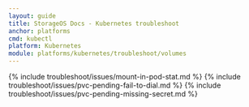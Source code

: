 ```yaml
---
layout: guide
title: StorageOS Docs - Kubernetes troubleshoot
anchor: platforms
cmd: kubectl
platform: Kubernetes
module: platforms/kubernetes/troubleshoot/volumes
---
```


{% include troubleshoot/issues/mount-in-pod-stat.md %}
{% include troubleshoot/issues/pvc-pending-fail-to-dial.md %}
{% include troubleshoot/issues/pvc-pending-missing-secret.md %}


